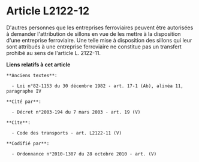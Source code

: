 # Article L2122-12

D'autres personnes que les entreprises ferroviaires peuvent être autorisées à demander l'attribution de sillons en vue de les
mettre à la disposition d'une entreprise ferroviaire. Une telle mise à disposition des sillons qui leur sont attribués à une
entreprise ferroviaire ne constitue pas un transfert prohibé au sens de l'article L. 2122-11.

**Liens relatifs à cet article**

	**Anciens textes**:

	  - Loi n°82-1153 du 30 décembre 1982 - art. 17-1 (Ab), alinéa 11, paragraphe IV

	**Cité par**:

	  - Décret n°2003-194 du 7 mars 2003 - art. 19 (V)

	**Cite**:

	  - Code des transports - art. L2122-11 (V)

	**Codifié par**:

	  - Ordonnance n°2010-1307 du 28 octobre 2010 - art. (V)
